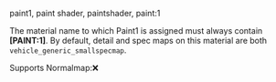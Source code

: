 paint1, paint shader, paintshader, paint:1

The material name to which Paint1 is assigned must always contain **[PAINT:1]**.
By default, detail and spec maps on this material are both `vehicle_generic_smallspecmap`.

Supports Normalmap:❌